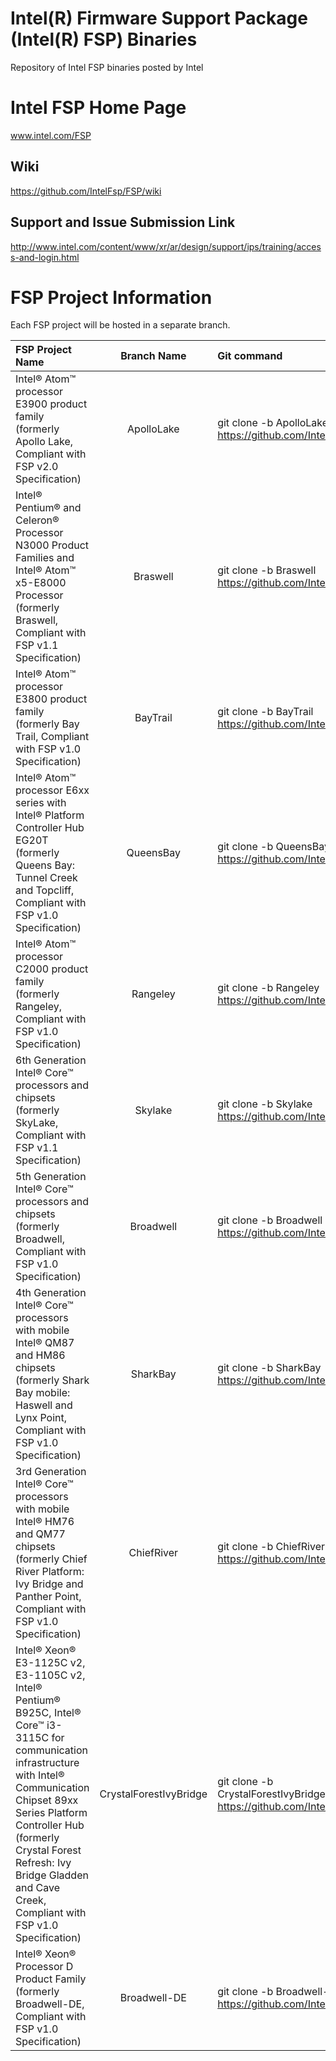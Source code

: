 # Intel(R) Firmware Support Package (Intel(R) FSP) Binaries
Repository of Intel FSP binaries posted by Intel

# Intel FSP Home Page 
www.intel.com/FSP

## Wiki
https://github.com/IntelFsp/FSP/wiki

## Support and Issue Submission Link
http://www.intel.com/content/www/xr/ar/design/support/ips/training/access-and-login.html

# FSP Project Information
Each FSP project will be hosted in a separate branch.


FSP Project Name | Branch Name | Git command
:--------------- | :---------: | :----------
Intel® Atom™ processor E3900 product family (formerly Apollo Lake, Compliant with FSP v2.0 Specification) | ApolloLake | git clone -b ApolloLake https://github.com/IntelFsp/FSP.git
Intel® Pentium® and Celeron® Processor N3000 Product Families and Intel® Atom™ x5-E8000 Processor (formerly Braswell, Compliant with FSP v1.1 Specification) | Braswell | git clone -b Braswell https://github.com/IntelFsp/FSP.git
Intel® Atom™ processor E3800 product family (formerly Bay Trail, Compliant with FSP v1.0 Specification) | BayTrail | git clone -b BayTrail https://github.com/IntelFsp/FSP.git
Intel® Atom™ processor E6xx series with Intel® Platform Controller Hub EG20T (formerly Queens Bay: Tunnel Creek and Topcliff, Compliant with FSP v1.0 Specification) | QueensBay | git clone -b QueensBay https://github.com/IntelFsp/FSP.git
Intel® Atom™ processor C2000 product family (formerly Rangeley, Compliant with FSP v1.0 Specification) | Rangeley  | git clone -b Rangeley https://github.com/IntelFsp/FSP.git
6th Generation Intel® Core™ processors and chipsets (formerly SkyLake, Compliant with FSP v1.1 Specification) | Skylake  | git clone -b Skylake https://github.com/IntelFsp/FSP.git
5th Generation Intel® Core™ processors and chipsets (formerly Broadwell, Compliant with FSP v1.0 Specification) | Broadwell  | git clone -b Broadwell https://github.com/IntelFsp/FSP.git
4th Generation Intel® Core™ processors with mobile Intel® QM87 and HM86 chipsets (formerly Shark Bay mobile: Haswell and Lynx Point, Compliant with FSP v1.0 Specification) | SharkBay | git clone -b SharkBay https://github.com/IntelFsp/FSP.git
3rd Generation Intel® Core™ processors with mobile Intel® HM76 and QM77 chipsets  (formerly Chief River Platform: Ivy Bridge and Panther Point, Compliant with FSP v1.0 Specification) | ChiefRiver | git clone -b ChiefRiver https://github.com/IntelFsp/FSP.git
Intel® Xeon® E3-1125C v2, E3-1105C v2, Intel® Pentium® B925C, Intel® Core™ i3-3115C for communication infrastructure with Intel® Communication Chipset 89xx Series Platform Controller Hub (formerly Crystal Forest Refresh: Ivy Bridge Gladden and Cave Creek, Compliant with FSP v1.0 Specification) | CrystalForestIvyBridge | git clone -b CrystalForestIvyBridge https://github.com/IntelFsp/FSP.git
Intel® Xeon® Processor D Product Family (formerly Broadwell-DE, Compliant with FSP v1.0 Specification) | Broadwell-DE | git clone -b Broadwell-DE https://github.com/IntelFsp/FSP.git
